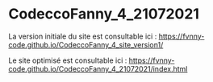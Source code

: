 # CodeccoFanny_4_21072021

La version initiale du site est consultable ici :
https://fvnny-code.github.io/CodeccoFanny_4_site_version1/

Le site optimisé est consultable ici :
https://fvnny-code.github.io/CodeccoFanny_4_21072021/index.html
